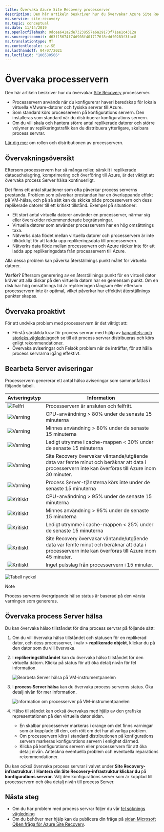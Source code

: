 ```yaml
---
title: Övervaka Azure Site Recovery processerver
description: Den här artikeln beskriver hur du övervakar Azure Site Recovery processerver som används för haveri beredskap för virtuella VMware-datorer/fysiska servrar
ms.service: site-recovery
ms.topic: conceptual
ms.date: 11/14/2019
ms.openlocfilehash: 0dcee641a2de73238557a6a29173f71ee1c4312a
ms.sourcegitcommit: d63f15674f74d908f4017176f8eddf0283f3fac8
ms.translationtype: MT
ms.contentlocale: sv-SE
ms.lasthandoff: 04/07/2021
ms.locfileid: "106580566"
---
```

# <a name="monitor-the-process-server"></a>Övervaka processervern

Den här artikeln beskriver hur du övervakar [Site Recovery](site-recovery-overview.md) processerver.

- Processervern används när du konfigurerar haveri beredskap för lokala virtuella VMware-datorer och fysiska servrar till Azure.
- Som standard körs processervern på konfigurations servern. Den installeras som standard när du distribuerar konfigurations servern.
- Om du vill skala och hantera större antal replikerade datorer och större volymer av replikeringstrafik kan du distribuera ytterligare, skalbara process servrar.

[Lär dig mer](vmware-physical-azure-config-process-server-overview.md) om rollen och distributionen av processervern.

## <a name="monitoring-overview"></a>Övervakningsöversikt

Eftersom processervern har så många roller, särskilt i replikerade datacachelagring, komprimering och överföring till Azure, är det viktigt att övervaka process Server hälsa kontinuerligt.

Det finns ett antal situationer som ofta påverkar process serverns prestanda. Problem som påverkar prestandan har en överlappande effekt på VM-hälsa, och på så sätt kan du skicka både processervern och dess replikerade datorer till ett kritiskt tillstånd. Exempel på situationer:

- Ett stort antal virtuella datorer använder en processerver, närmar sig eller överskrider rekommenderade begränsningar.
- Virtuella datorer som använder processervern har en hög omsättnings taxa.
- Nätverks data flödet mellan virtuella datorer och processervern är inte tillräckligt för att ladda upp replikeringsdata till processervern.
- Nätverks data flöde mellan processervern och Azure räcker inte för att ladda upp replikeringsdata från processervern till Azure.

Alla dessa problem kan påverka återställnings punkt målet för virtuella datorer. 

**Varför?** Eftersom generering av en återställnings punkt för en virtuell dator kräver att alla diskar på den virtuella datorn har en gemensam punkt. Om en disk har hög omsättnings tid är replikeringen långsam eller eftersom processervern inte är optimal, vilket påverkar hur effektivt återställnings punkter skapas.

## <a name="monitor-proactively"></a>Övervaka proaktivt

För att undvika problem med processervern är det viktigt att:

- Förstå särskilda krav för process servrar med hjälp av [kapacitets-och storleks vägledning](site-recovery-plan-capacity-vmware.md#capacity-considerations)och se till att process servrar distribueras och körs enligt rekommendationer.
- Övervaka aviseringar och Felsök problem när de inträffar, för att hålla process servrarna igång effektivt.


## <a name="process-server-alerts"></a>Bearbeta Server aviseringar

Processervern genererar ett antal hälso aviseringar som sammanfattas i följande tabell.

**Aviseringstyp** | **Information**
--- | ---
![Felfri][green] | Processervern är ansluten och felfritt.
![Varning][yellow] | CPU-användning > 80% under de senaste 15 minuterna
![Varning][yellow] | Minnes användning > 80% under de senaste 15 minuterna
![Varning][yellow] | Ledigt utrymme i cache-mappen < 30% under de senaste 15 minuterna
![Varning][yellow] | Site Recovery övervakar väntande/utgående data var femte minut och beräknar att data i processervern inte kan överföras till Azure inom 30 minuter.
![Varning][yellow] | Process Server-tjänsterna körs inte under de senaste 15 minuterna
![Kritiskt][red] | CPU-användning > 95% under de senaste 15 minuterna
![Kritiskt][red] | Minnes användning > 95% under de senaste 15 minuterna
![Kritiskt][red] | Ledigt utrymme i cache-mappen < 25% under de senaste 15 minuterna
![Kritiskt][red] | Site Recovery övervakar väntande/utgående data var femte minut och beräknar att data i processervern inte kan överföras till Azure inom 45 minuter.
![Kritiskt][red] | Inget pulsslag från processervern i 15 minuter.

![Tabell nyckel](./media/vmware-physical-azure-monitor-process-server/table-key.png)

> [!NOTE]
> Process serverns övergripande hälso status är baserad på den värsta varningen som genereras.



## <a name="monitor-process-server-health"></a>Övervaka process Server hälsa

Du kan övervaka hälso tillståndet för dina process servrar på följande sätt: 

1. Om du vill övervaka hälso tillståndet och statusen för en replikerad dator, och dess processerver, i valv > **replikerade objekt**, klickar du på den dator som du vill övervaka.
2. I **replikeringstillståndet** kan du övervaka hälso tillståndet för den virtuella datorn. Klicka på status för att öka detalj nivån för fel information.

    ![Bearbeta Server hälsa på VM-instrumentpanelen](./media/vmware-physical-azure-monitor-process-server/vm-ps-health.png)

4. I **process Server hälsa** kan du övervaka process serverns status. Öka detalj nivån för mer information.

    ![Information om processerver på VM-instrumentpanelen](./media/vmware-physical-azure-monitor-process-server/ps-summary.png)

5. Hälso tillståndet kan också övervakas med hjälp av den grafiska representationen på den virtuella dator sidan.
    - En skalbar processerver markeras i orange om det finns varningar som är kopplade till den, och rött om det har allvarliga problem. 
    - Om processervern körs i standard distributionen på konfigurations servern markeras konfigurations servern i enlighet därmed.
    - Klicka på konfigurations servern eller processervern för att öka detalj nivån. Anteckna eventuella problem och eventuella reparations rekommendationer.

Du kan också övervaka process servrar i valvet under **Site Recovery-infrastruktur**. I **Hantera din Site Recovery-infrastruktur klickar du** på **konfigurations servrar**. Välj den konfigurations server som är kopplad till processervern och öka detalj nivån till process Server.


## <a name="next-steps"></a>Nästa steg

- Om du har problem med process servrar följer du vår [fel söknings vägledning](vmware-physical-azure-troubleshoot-process-server.md)
- Om du behöver mer hjälp kan du publicera din fråga på [sidan Microsoft Q&en fråga för Azure Site Recovery](/answers/topics/azure-site-recovery.html). 

[green]: ./media/vmware-physical-azure-monitor-process-server/green.png
[yellow]: ./media/vmware-physical-azure-monitor-process-server/yellow.png
[red]: ./media/vmware-physical-azure-monitor-process-server/red.png
